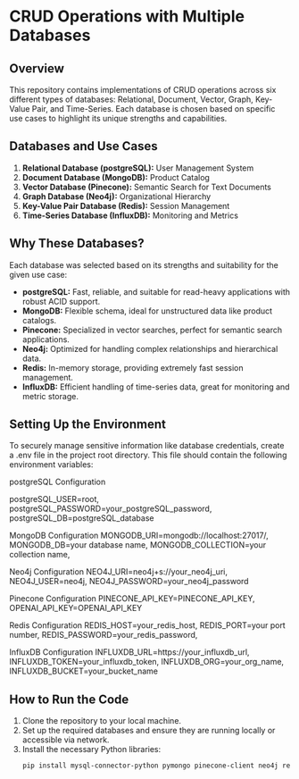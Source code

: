 # CRUD Operations with Multiple Databases

## Overview

This repository contains implementations of CRUD operations across six different types of databases: Relational, Document, Vector, Graph, Key-Value Pair, and Time-Series. Each database is chosen based on specific use cases to highlight its unique strengths and capabilities.

## Databases and Use Cases

1. **Relational Database (postgreSQL):** User Management System  
2. **Document Database (MongoDB):** Product Catalog  
3. **Vector Database (Pinecone):** Semantic Search for Text Documents  
4. **Graph Database (Neo4j):** Organizational Hierarchy  
5. **Key-Value Pair Database (Redis):** Session Management  
6. **Time-Series Database (InfluxDB):** Monitoring and Metrics  

## Why These Databases?

Each database was selected based on its strengths and suitability for the given use case:

- **postgreSQL:** Fast, reliable, and suitable for read-heavy applications with robust ACID support.
- **MongoDB:** Flexible schema, ideal for unstructured data like product catalogs.
- **Pinecone:** Specialized in vector searches, perfect for semantic search applications.
- **Neo4j:** Optimized for handling complex relationships and hierarchical data.
- **Redis:** In-memory storage, providing extremely fast session management.
- **InfluxDB:** Efficient handling of time-series data, great for monitoring and metric storage.

## Setting Up the Environment
To securely manage sensitive information like database credentials, create a .env file in the project root directory. This file should contain the following environment variables:

postgreSQL Configuration

postgreSQL_USER=root, postgreSQL_PASSWORD=your_postgreSQL_password, postgreSQL_DB=postgreSQL_database

MongoDB Configuration
MONGODB_URI=mongodb://localhost:27017/, MONGODB_DB=your database name, MONGODB_COLLECTION=your collection name,

Neo4j Configuration
NEO4J_URI=neo4j+s://your_neo4j_uri, NEO4J_USER=neo4j, NEO4J_PASSWORD=your_neo4j_password

Pinecone Configuration
PINECONE_API_KEY=PINECONE_API_KEY, OPENAI_API_KEY=OPENAI_API_KEY

Redis Configuration
REDIS_HOST=your_redis_host, REDIS_PORT=your port number, REDIS_PASSWORD=your_redis_password,

InfluxDB Configuration
INFLUXDB_URL=https://your_influxdb_url, INFLUXDB_TOKEN=your_influxdb_token, INFLUXDB_ORG=your_org_name, INFLUXDB_BUCKET=your_bucket_name

## How to Run the Code

1. Clone the repository to your local machine.
2. Set up the required databases and ensure they are running locally or accessible via network.
3. Install the necessary Python libraries:
   ```bash
   pip install mysql-connector-python pymongo pinecone-client neo4j redis influxdb